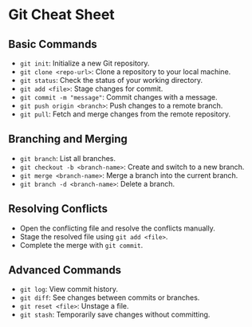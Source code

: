 # Git Cheat Sheet

## Basic Commands
- `git init`: Initialize a new Git repository.
- `git clone <repo-url>`: Clone a repository to your local machine.
- `git status`: Check the status of your working directory.
- `git add <file>`: Stage changes for commit.
- `git commit -m "message"`: Commit changes with a message.
- `git push origin <branch>`: Push changes to a remote branch.
- `git pull`: Fetch and merge changes from the remote repository.

## Branching and Merging
- `git branch`: List all branches.
- `git checkout -b <branch-name>`: Create and switch to a new branch.
- `git merge <branch-name>`: Merge a branch into the current branch.
- `git branch -d <branch-name>`: Delete a branch.

## Resolving Conflicts
- Open the conflicting file and resolve the conflicts manually.
- Stage the resolved file using `git add <file>`.
- Complete the merge with `git commit`.

## Advanced Commands
- `git log`: View commit history.
- `git diff`: See changes between commits or branches.
- `git reset <file>`: Unstage a file.
- `git stash`: Temporarily save changes without committing.

